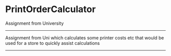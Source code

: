 # PrintOrderCalculator
Assignment from University

------

Assignment from Uni which calculates some printer costs etc that would be used for a store to quickly assist calculations

------
